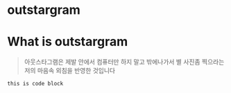 # outstargram

# What is outstargram

> 아웃스타그램은 제발 안에서 컴퓨터만 하지 말고 밖에나가서 별 사진좀 찍으라는 저의 마음속 외침을 반영한 것입니다

    this is code block
